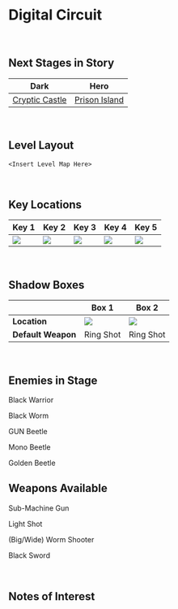 # Digital Circuit

<br />

## Next Stages in Story
|Dark|Hero|
|--|--|
|[Cryptic Castle](../CrypticCastle)|[Prison Island](../PrisonIsland)|

<br />

## Level Layout
```
<Insert Level Map Here>
```

<br />

## Key Locations
|Key 1|Key 2|Key 3|Key 4|Key 5|
|--|--|--|--|--|
|[ ![](../img/DigitalCircuit/DigitalCircuit-Key1.png) ](../img/DigitalCircuit/DigitalCircuit-Key1.png)|[ ![](../img/DigitalCircuit/DigitalCircuit-Key2.png) ](../img/DigitalCircuit/DigitalCircuit-Key2.png)|[ ![](../img/DigitalCircuit/DigitalCircuit-Key3.png) ](../img/DigitalCircuit/DigitalCircuit-Key3.png)|[ ![](../img/DigitalCircuit/DigitalCircuit-Key4.png) ](../img/DigitalCircuit/DigitalCircuit-Key4.png)|[ ![](../img/DigitalCircuit/DigitalCircuit-Key5.png) ](../img/DigitalCircuit/DigitalCircuit-Key5.png)|

<br />

## Shadow Boxes
| |Box 1|Box 2|
|-|-|-|
|__Location__|[ ![](../img/DigitalCircuit/DigitalCircuit-SpecialWeaponsContainer1.png) ](../img/DigitalCircuit/DigitalCircuit-SpecialWeaponsContainer1.png)|[ ![](../img/DigitalCircuit/DigitalCircuit-SpecialWeaponsContainer2.png) ](../img/DigitalCircuit/DigitalCircuit-SpecialWeaponsContainer2.png)|
|__Default Weapon__|Ring Shot|Ring Shot|

<br />

## Enemies in Stage
Black Warrior 

Black Worm

GUN Beetle 

Mono Beetle

Golden Beetle
<br />

## Weapons Available
Sub-Machine Gun

Light Shot

(Big/Wide) Worm Shooter

Black Sword

<br />

## Notes of Interest

<br />
